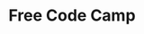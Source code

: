 ---
layout: category
title: Free Code Camp
category: freecodecamp
permalink: /categories/freecodecamp/
breadcrumb: Free Code Camp
---